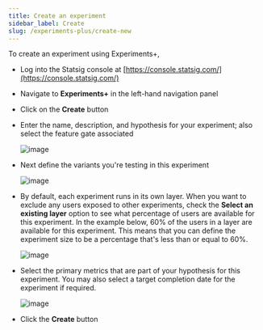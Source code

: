 ```yaml
---
title: Create an experiment
sidebar_label: Create
slug: /experiments-plus/create-new
---
```


To create an experiment using Experiments+,
 - Log into the Statsig console at [https://console.statsig.com/](https://console.statsig.com/)
 - Navigate to **Experiments+** in the left-hand navigation panel
 - Click on the **Create** button
 - Enter the name, description, and hypothesis for your experiment; also select the feature gate associated 
 
   ![image](https://user-images.githubusercontent.com/1315028/129120763-259c66b4-a09c-4ba9-9bbb-c82702bd1b09.png)

 - Next define the variants you're testing in this experiment
   
   ![image](https://user-images.githubusercontent.com/1315028/129120887-be91ec60-8bfa-4b7b-9a2a-0b658693fabc.png)

 - By default, each experiment runs in its own layer. When you want to exclude any users exposed to other experiments, check the **Select an existing layer** option to see what percentage of users are available for this experiment. In the example below, 60% of the users in a layer are available for this experiment. This means that you can define the experiment size to be a percentage that's less than or equal to 60%. 
 
   ![image](https://user-images.githubusercontent.com/1315028/129121027-9c8c2c68-dcd6-44eb-87ef-a6e497332a25.png)
   
 - Select the primary metrics that are part of your hypothesis for this experiment. You may also select a target completion date for the experiment if required. 
 
   ![image](https://user-images.githubusercontent.com/1315028/129121377-936d8350-a3bc-48f5-80ec-66c5fa32d059.png)
  
 - Click the **Create** button
 
